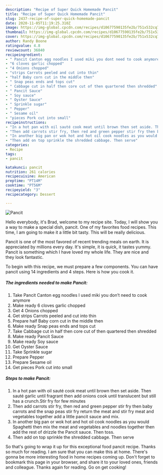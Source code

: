 ```yaml
---
description: "Recipe of Super Quick Homemade Pancit"
title: "Recipe of Super Quick Homemade Pancit"
slug: 2437-recipe-of-super-quick-homemade-pancit
date: 2020-11-05T11:19:25.310Z
image: https://img-global.cpcdn.com/recipes/d10677590135fe2b/751x532cq70/pancit-recipe-main-photo.jpg
thumbnail: https://img-global.cpcdn.com/recipes/d10677590135fe2b/751x532cq70/pancit-recipe-main-photo.jpg
cover: https://img-global.cpcdn.com/recipes/d10677590135fe2b/751x532cq70/pancit-recipe-main-photo.jpg
author: Randy Boone
ratingvalue: 4.8
reviewcount: 36840
recipeingredient:
- " Pancit Canton egg noodles I used miki you dont need to cook anymore"
- "6 cloves garlic chopped"
- "4 Onions chopped"
- "strips Carrots peeled and cut into thin"
- "half Baby corn cut in the middle then"
- " Snap peas ends and tops cut"
- " Cabbage cut in half then core cut of then quartered then shredded"
- " Pancit Sauce"
- " Soy sauce"
- " Oyster Sauce"
- " Sprinkle sugar"
- " Pepper"
- " Sesame oil"
- "pieces Pork cut into small"
recipeinstructions:
- "In a hot pan with oil sauté cook meat until brown then set aside. Then sauté garlic until fragrant then add onions cook until translucent but still has a crunch.Stir fry for few minutes"
- "Then add carrots stir fry, then red and green pepper stir fry then baby carrots and the snap peas stir fry return the meat and stir fry meat and vegetables together add a little pancit sauce and mix."
- "In another big pan or wok hot and hot oil cook noodles as you would Spaghetti then mix the meat and vegetables and noodles together then add the rest of drizzle the Pancit sauce. Then toss."
- "Then add on top sprinkle the shredded cabbage. Then serve"
categories:
- Recipe
tags:
- pancit

katakunci: pancit 
nutrition: 261 calories
recipecuisine: American
preptime: "PT14M"
cooktime: "PT56M"
recipeyield: "3"
recipecategory: Dessert

---
```



![Pancit](https://img-global.cpcdn.com/recipes/d10677590135fe2b/751x532cq70/pancit-recipe-main-photo.jpg)

Hello everybody, it's Brad, welcome to my recipe site. Today, I will show you a way to make a special dish, pancit. One of my favorites food recipes. This time, I am going to make it a little bit tasty. This will be really delicious.

Pancit is one of the most favored of recent trending meals on earth. It is appreciated by millions every day. It's simple, it is quick, it tastes yummy. Pancit is something which I have loved my whole life. They are nice and they look fantastic.




To begin with this recipe, we must prepare a few components. You can have pancit using 14 ingredients and 4 steps. Here is how you cook it.

<!--inarticleads1-->

##### The ingredients needed to make Pancit:

1. Take  Pancit Canton egg noodles I used miki you don’t need to cook anymore
1. Make ready 6 cloves garlic chopped
1. Get 4 Onions chopped
1. Get strips Carrots peeled and cut into thin
1. Prepare half Baby corn cut in the middle then
1. Make ready  Snap peas ends and tops cut
1. Take  Cabbage cut in half then core cut of then quartered then shredded
1. Make ready  Pancit Sauce
1. Make ready  Soy sauce
1. Get  Oyster Sauce
1. Take  Sprinkle sugar
1. Prepare  Pepper
1. Prepare  Sesame oil
1. Get pieces Pork cut into small




<!--inarticleads2-->

##### Steps to make Pancit:

1. In a hot pan with oil sauté cook meat until brown then set aside. Then sauté garlic until fragrant then add onions cook until translucent but still has a crunch.Stir fry for few minutes
1. Then add carrots stir fry, then red and green pepper stir fry then baby carrots and the snap peas stir fry return the meat and stir fry meat and vegetables together add a little pancit sauce and mix.
1. In another big pan or wok hot and hot oil cook noodles as you would Spaghetti then mix the meat and vegetables and noodles together then add the rest of drizzle the Pancit sauce. Then toss.
1. Then add on top sprinkle the shredded cabbage. Then serve




So that's going to wrap it up for this exceptional food pancit recipe. Thanks so much for reading. I am sure that you can make this at home. There's gonna be more interesting food in home recipes coming up. Don't forget to bookmark this page in your browser, and share it to your loved ones, friends and colleague. Thanks again for reading. Go on get cooking!
